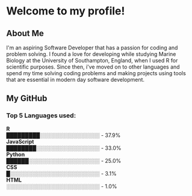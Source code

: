 # Welcome to my profile!
## About Me
I'm an aspiring Software Developer that has a passion for coding and problem solving. I found a love for developing while studying Marine Biology at the University 
of Southampton, England, when I used R for scientific purposes. Since then, i've moved on to other languages and spend my time solving coding problems and making projects using tools
that are essential in modern day software development.<br>
## My GitHub
<!--START_SECTION:languages-->
### Top 5 Languages used:<br>
**R**<br>
█████████░░░░░░░░░░░░░░░░ - 37.9%<br>
**JavaScript**<br>
████████░░░░░░░░░░░░░░░░░ - 33.0%<br>
**Python**<br>
██████░░░░░░░░░░░░░░░░░░░ - 25.0%<br>
**CSS**<br>
█░░░░░░░░░░░░░░░░░░░░░░░░ - 3.1%<br>
**HTML**<br>
░░░░░░░░░░░░░░░░░░░░░░░░░ - 1.0%<br>

<!--END_SECTION:languages-->


<!--

Here are some ideas to get you started:

- 🔭 I’m currently working on ...
- 🌱 I’m currently learning ...
- 👯 I’m looking to collaborate on ...
- 🤔 I’m looking for help with ...
- 💬 Ask me about ...
- 📫 How to reach me: ...
- 😄 Pronouns: ...
- ⚡ Fun fact: ...
-->
